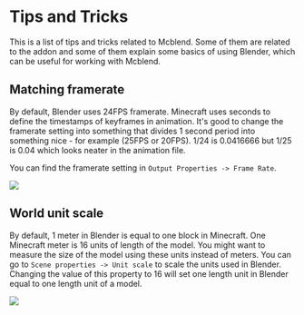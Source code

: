 # Tips and Tricks
This is a list of tips and tricks related to Mcblend. Some of them are related
to the addon and some of them explain some basics of using Blender, which can be
useful for working with Mcblend.

## Matching framerate
By default, Blender uses 24FPS framerate. Minecraft uses seconds to define
the timestamps of keyframes in animation. It's good to change the framerate setting
into something that divides 1 second period into something nice - for example
(25FPS or 20FPS). 1/24 is 0.0416666 but 1/25 is 0.04 which looks neater in the
animation file.

You can find the framerate setting in `Output Properties -> Frame Rate`.

![](/img/advanced_tutorials/framerate_setting.png)

## World unit scale
By default, 1 meter in Blender is equal to one block in Minecraft. One
Minecraft meter is 16 units of length of the model. You might want to
measure the size of the model using these units instead of meters. You can
go to `Scene properties -> Unit scale` to scale the units used in Blender.
Changing the value of this property to 16 will set one length unit in Blender
equal to one length unit of a model.

![](/img/advanced_tutorials/unit_scale_setting.png)

